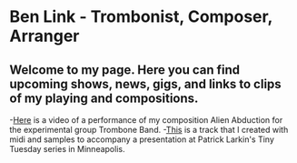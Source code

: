 # Ben Link - Trombonist, Composer, Arranger </br>
## Welcome to my page. Here you can find upcoming shows, news, gigs, and links to clips of my playing and compositions. </br>
-[Here](https://www.youtube.com/watch?v=u1OHnaX6T34) is a video of a performance of my composition Alien Abduction for the experimental group Trombone Band.
-[This](https://soundcloud.com/benjaminalink/tiny-tuesday-collage?si=78dfe57b2d624b3e8cf3b074abd5bb24&utm_source=clipboard&utm_medium=text&utm_campaign=social_sharing) is a track that I created with midi and samples to accompany a presentation at Patrick Larkin's Tiny Tuesday series in Minneapolis. </br>

